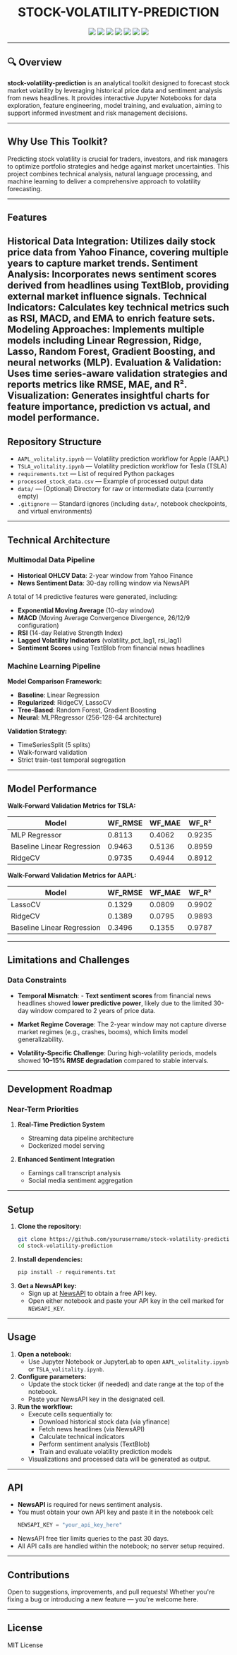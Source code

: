 <h1 align="center">STOCK-VOLATILITY-PREDICTION</h1>

<div align="center">
  <img src="https://img.shields.io/badge/last%20commit-today-brightgreen"/>
  <img src="https://img.shields.io/badge/jupyter%20notebook-100%25-blue"/>
  <img src="https://img.shields.io/badge/languages-1-lightgrey"/>
  <img src="https://img.shields.io/badge/-Markdown-black?logo=markdown"/>
  <img src="https://img.shields.io/badge/-scikitlearn-orange?logo=scikit-learn"/>
  <img src="https://img.shields.io/badge/-NumPy-013243?logo=numpy"/>
  <img src="https://img.shields.io/badge/-pandas-purple?logo=pandas"/>
</div>

---

## 🔍 Overview

**stock-volatility-prediction** is an analytical toolkit designed to forecast stock market volatility by leveraging historical price data and sentiment analysis from news headlines. It provides interactive Jupyter Notebooks for data exploration, feature engineering, model training, and evaluation, aiming to support informed investment and risk management decisions.

---
## Why Use This Toolkit?
Predicting stock volatility is crucial for traders, investors, and risk managers to optimize portfolio strategies and hedge against market uncertainties. This project combines technical analysis, natural language processing, and machine learning to deliver a comprehensive approach to volatility forecasting.

---

## Features
**Historical Data Integration:** Utilizes daily stock price data from Yahoo Finance, covering multiple years to capture market trends.
**Sentiment Analysis:** Incorporates news sentiment scores derived from headlines using TextBlob, providing external market influence signals.
**Technical Indicators:** Calculates key technical metrics such as RSI, MACD, and EMA to enrich feature sets.
**Modeling Approaches:** Implements multiple models including Linear Regression, Ridge, Lasso, Random Forest, Gradient Boosting, and neural networks (MLP).
**Evaluation & Validation:** Uses time series-aware validation strategies and reports metrics like RMSE, MAE, and R².
**Visualization:** Generates insightful charts for feature importance, prediction vs actual, and model performance.
---
## Repository Structure
- `AAPL_volitality.ipynb` — Volatility prediction workflow for Apple (AAPL)
- `TSLA_volitality.ipynb` — Volatility prediction workflow for Tesla (TSLA)
- `requirements.txt` — List of required Python packages
- `processed_stock_data.csv` — Example of processed output data
- `data/` — (Optional) Directory for raw or intermediate data (currently empty)
- `.gitignore` — Standard ignores (including `data/`, notebook checkpoints, and virtual environments)
---

## Technical Architecture

### Multimodal Data Pipeline
- **Historical OHLCV Data**: 2-year window from Yahoo Finance  
- **News Sentiment Data**: 30-day rolling window via NewsAPI  

A total of 14 predictive features were generated, including:

- **Exponential Moving Average** (10-day window)
- **MACD** (Moving Average Convergence Divergence, 26/12/9 configuration)
- **RSI** (14-day Relative Strength Index)
- **Lagged Volatility Indicators** (volatility_pct_lag1, rsi_lag1)
- **Sentiment Scores** using TextBlob from financial news headlines
 

### Machine Learning Pipeline
**Model Comparison Framework:**  
- **Baseline**: Linear Regression  
- **Regularized**: RidgeCV, LassoCV  
- **Tree-Based**: Random Forest, Gradient Boosting  
- **Neural**: MLPRegressor (256-128-64 architecture)  

**Validation Strategy:**  
- TimeSeriesSplit (5 splits)  
- Walk-forward validation  
- Strict train-test temporal segregation  

---

## Model Performance

**Walk-Forward Validation Metrics for TSLA:**

| Model                       | WF_RMSE | WF_MAE | WF_R²  |
|----------------------------|---------|--------|--------|
| MLP Regressor              | 0.8113  | 0.4062 | 0.9235 |
| Baseline Linear Regression | 0.9463  | 0.5136 | 0.8959 |
| RidgeCV                    | 0.9735  | 0.4944 | 0.8912 |

**Walk-Forward Validation Metrics for AAPL:**

| Model                       | WF_RMSE | WF_MAE | WF_R²  |
|----------------------------|---------|--------|--------|
| LassoCV                    | 0.1329  | 0.0809 | 0.9902 |
| RidgeCV                    | 0.1389  | 0.0795 | 0.9893 |
| Baseline Linear Regression | 0.3496  | 0.1355 | 0.9787 |

---
## Limitations and Challenges

### Data Constraints

- **Temporal Mismatch**: - **Text sentiment scores** from financial news headlines showed **lower predictive power**, likely due to the limited 30-day window compared to 2 years of price data.

- **Market Regime Coverage**: The 2-year window may not capture diverse market regimes (e.g., crashes, booms), which limits model generalizability.
- **Volatility-Specific Challenge**: During high-volatility periods, models showed **10–15% RMSE degradation** compared to stable intervals.

---

## Development Roadmap

### Near-Term Priorities
1. **Real-Time Prediction System**  
   - Streaming data pipeline architecture  
   - Dockerized model serving  

2. **Enhanced Sentiment Integration**  
   - Earnings call transcript analysis  
   - Social media sentiment aggregation  

---

## Setup

1. **Clone the repository:**
   ```bash
   git clone https://github.com/yourusername/stock-volatility-prediction.git
   cd stock-volatility-prediction
   ```
2. **Install dependencies:**
   ```bash
   pip install -r requirements.txt
   ```
3. **Get a NewsAPI key:**
   - Sign up at [NewsAPI](https://newsapi.org/) to obtain a free API key.
   - Open either notebook and paste your API key in the cell marked for `NEWSAPI_KEY`.

---

## Usage

1. **Open a notebook:**
   - Use Jupyter Notebook or JupyterLab to open `AAPL_volitality.ipynb` or `TSLA_volitality.ipynb`.
2. **Configure parameters:**
   - Update the stock ticker (if needed) and date range at the top of the notebook.
   - Paste your NewsAPI key in the designated cell.
3. **Run the workflow:**
   - Execute cells sequentially to:
     - Download historical stock data (via yfinance)
     - Fetch news headlines (via NewsAPI)
     - Calculate technical indicators
     - Perform sentiment analysis (TextBlob)
     - Train and evaluate volatility prediction models
   - Visualizations and processed data will be generated as output.

---

## API

- **NewsAPI** is required for news sentiment analysis.
- You must obtain your own API key and paste it in the notebook cell:
  ```python
  NEWSAPI_KEY = "your_api_key_here"
  ```
- NewsAPI free tier limits queries to the past 30 days.
- All API calls are handled within the notebook; no server setup required.

---

## Contributions

Open to suggestions, improvements, and pull requests! Whether you're fixing a bug or introducing a new feature — you're welcome here.

---

## License
MIT License 